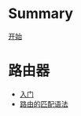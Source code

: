 # Summary

[开始](./getting-started.md)

# 路由器

- [入门](./router/introduction.md)
- [路由的匹配语法](./router/route-matching-syntax.md)
